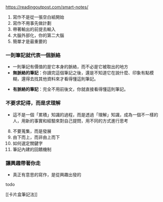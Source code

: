 https://readingoutpost.com/smart-notes/

1. 寫作不是從一張空白紙開始
2. 寫作不用事先做計劃
3. 帶著輸出的前提去輸入
4. 大腦外部化，你的第二大腦
5. 簡單才是最重要的
### 一則筆記就代表一個脈絡
* 一則筆記有價值的是它本身的脈絡，而不必是它被取出的地方
* **無脈絡的筆記**：你讀完這個筆記之後，還是不知道它在說什麼、印象有點模糊，還得去找其他資料來才看得懂這則筆記。
- **有脈絡的筆記**：完全不用前後文，你就直接看得懂這則筆記。
### 不要求記得，而是求理解
* 這不是一個「累積」知識的過程，而是透過「理解」知識，成為一個不一樣的人，用新的事實和經驗來對自己提問，用不同的方式進行思考
8. 不要蒐集，而是發展
9. 由下而上，而非由上而下
10. 如何選定關鍵字
11. 筆記內建的回饋機制
### 讓興趣帶著你走
* 真正有意思的寫作，是從興趣出發的

todo

[[卡片盒筆記法]]
